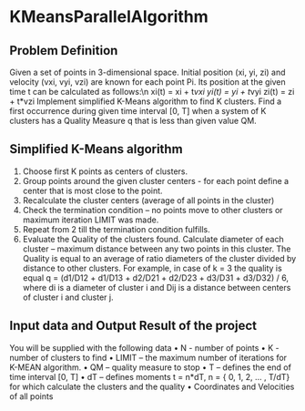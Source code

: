 
# KMeansParallelAlgorithm

## Problem Definition
Given a set of points in 3-dimensional space. Initial position (xi, yi, zi) and velocity (vxi, vyi, vzi) are known for each point Pi. Its position at the given time t can be calculated as follows:\n
xi(t) = xi + t*vxi
yi(t) = yi + t*vyi
zi(t) = zi + t*vzi
Implement simplified K-Means algorithm to find K clusters. Find a first occurrence during given time interval [0, T] when a system of K clusters has a Quality Measure q that is less than given value QM.


## Simplified K-Means algorithm
1.	Choose first K points as centers of clusters.
2.	Group points around the given cluster centers - for each point define a center that is most close to the point.
3.	Recalculate the cluster centers (average of all points in the cluster)
4.	Check the termination condition – no points move to other clusters or maximum iteration LIMIT was made.
5.	Repeat from 2 till the termination condition fulfills.
6.	Evaluate the Quality of the clusters found. Calculate diameter of each cluster – maximum distance between any two points in this cluster. The Quality is equal to an average of ratio diameters of the cluster divided by distance to other clusters. For example, in case of k = 3 the quality is equal 
q = (d1/D12 + d1/D13 + d2/D21 + d2/D23 + d3/D31 + d3/D32) / 6, 
where di is a diameter of cluster i and Dij is a distance between centers of cluster i and cluster j.



## Input data and Output Result of the project
You will be supplied with the following data 
•	N - number of points
•	K - number of clusters to find
•	LIMIT – the maximum number of iterations for K-MEAN algorithm. 
•	QM – quality measure to stop
•	T – defines the end of time interval [0, T]
•	dT – defines moments t = n*dT, n = { 0, 1, 2, … , T/dT} for which calculate the clusters and the quality
•	Coordinates and Velocities of all points

